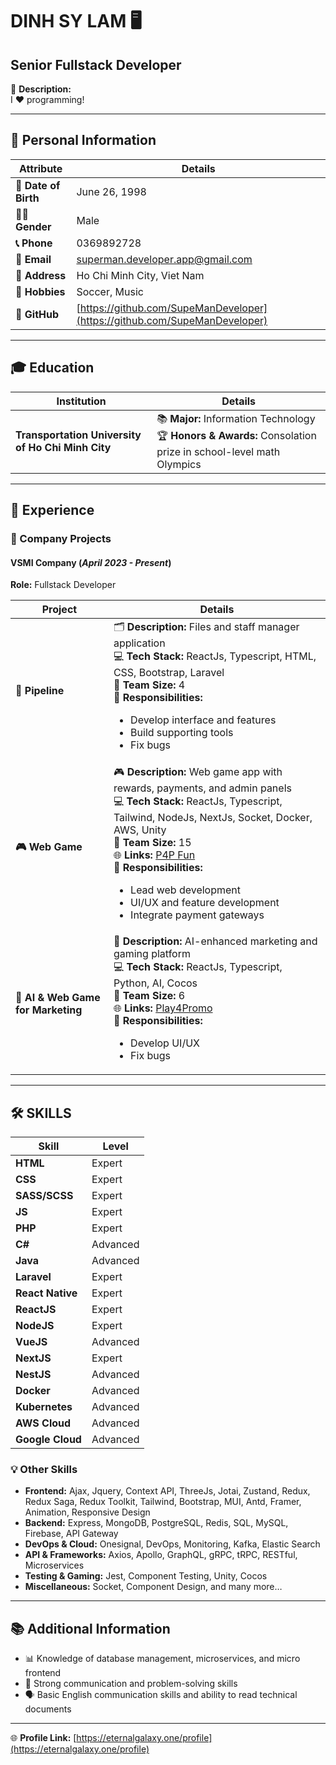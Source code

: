 # DINH SY LAM 🖥️

## **Senior Fullstack Developer**  

🎯 **Description:**  
I ❤️ programming!  

---

## **👤 Personal Information**  

| **Attribute**      | **Details**                                         |
|---------------------|-----------------------------------------------------|
| **📅 Date of Birth** | June 26, 1998                                      |
| **👨‍💼 Gender**       | Male                                               |
| **📞 Phone**         | 0369892728                                         |
| **📧 Email**         | [superman.developer.app@gmail.com](mailto:superman.developer.app@gmail.com) |
| **📍 Address**       | Ho Chi Minh City, Viet Nam                         |
| **🎵 Hobbies**       | Soccer, Music                                      |
| **🐙 GitHub**        | [https://github.com/SupeManDeveloper](https://github.com/SupeManDeveloper) |

---

## **🎓 Education**  

| **Institution**                           | **Details**                                  |
|-------------------------------------------|----------------------------------------------|
| **Transportation University of Ho Chi Minh City** | 📚 **Major:** Information Technology <br> 🏆 **Honors & Awards:** Consolation prize in school-level math Olympics |

---

## **💼 Experience**  

### **🏢 Company Projects**  

#### **VSMI Company** (_April 2023 - Present_)  
**Role:** Fullstack Developer  

| **Project**    | **Details**                                                                                                   |
|-----------------|-------------------------------------------------------------------------------------------------------------|
| **📂 Pipeline** | 🗂️ **Description:** Files and staff manager application <br> 💻 **Tech Stack:** ReactJs, Typescript, HTML, CSS, Bootstrap, Laravel <br> 👥 **Team Size:** 4 <br> 🎯 **Responsibilities:** <ul><li>Develop interface and features</li><li>Build supporting tools</li><li>Fix bugs</li></ul> |
| **🎮 Web Game** | 🎮 **Description:** Web game app with rewards, payments, and admin panels <br> 💻 **Tech Stack:** ReactJs, Typescript, Tailwind, NodeJs, NextJs, Socket, Docker, AWS, Unity <br> 👥 **Team Size:** 15 <br> 🌐 **Links:** [P4P Fun](https://p4p.fun/) <br> 🎯 **Responsibilities:** <ul><li>Lead web development</li><li>UI/UX and feature development</li><li>Integrate payment gateways</li></ul> |
| **🤖 AI & Web Game for Marketing** | 🤖 **Description:** AI-enhanced marketing and gaming platform <br> 💻 **Tech Stack:** ReactJs, Typescript, Python, AI, Cocos <br> 👥 **Team Size:** 6 <br> 🌐 **Links:** [Play4Promo](https://play4promo.vn/) <br> 🎯 **Responsibilities:** <ul><li>Develop UI/UX</li><li>Fix bugs</li></ul> |

---

## **🛠️ SKILLS**

| **Skill**         | **Level**    |
|--------------------|--------------|
| **HTML**          | Expert       |
| **CSS**           | Expert       |
| **SASS/SCSS**     | Expert       |
| **JS**            | Expert       |
| **PHP**           | Expert       |
| **C#**            | Advanced     |
| **Java**          | Advanced     |
| **Laravel**       | Expert       |
| **React Native**  | Expert       |
| **ReactJS**       | Expert       |
| **NodeJS**        | Expert       |
| **VueJS**         | Advanced     |
| **NextJS**        | Expert       |
| **NestJS**        | Advanced     |
| **Docker**        | Advanced     |
| **Kubernetes**    | Advanced     |
| **AWS Cloud**     | Advanced     |
| **Google Cloud**  | Advanced     |

### **💡 Other Skills**  
- **Frontend:** Ajax, Jquery, Context API, ThreeJs, Jotai, Zustand, Redux, Redux Saga, Redux Toolkit, Tailwind, Bootstrap, MUI, Antd, Framer, Animation, Responsive Design  
- **Backend:** Express, MongoDB, PostgreSQL, Redis, SQL, MySQL, Firebase, API Gateway  
- **DevOps & Cloud:** Onesignal, DevOps, Monitoring, Kafka, Elastic Search  
- **API & Frameworks:** Axios, Apollo, GraphQL, gRPC, tRPC, RESTful, Microservices  
- **Testing & Gaming:** Jest, Component Testing, Unity, Cocos  
- **Miscellaneous:** Socket, Component Design, and many more…  

---

## **📚 Additional Information**  

- 📊 Knowledge of database management, microservices, and micro frontend  
- 🧩 Strong communication and problem-solving skills  
- 🗣️ Basic English communication skills and ability to read technical documents  

---

🌐 **Profile Link:** [https://eternalgalaxy.one/profile](https://eternalgalaxy.one/profile)  

